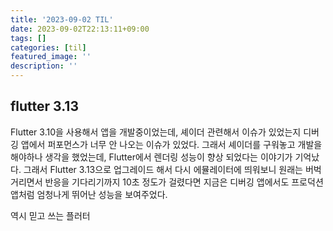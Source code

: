```yaml
---
title: '2023-09-02 TIL'
date: 2023-09-02T22:13:11+09:00
tags: []
categories: [til]
featured_image: ''
description: ''
---
```


## flutter 3.13

Flutter 3.10을 사용해서 앱을 개발중이었는데, 셰이더 관련해서 이슈가 있었는지 디버깅 앱에서 퍼포먼스가
너무 안 나오는 이슈가 있었다. 그래서 셰이더를 구워놓고 개발을 해야하나 생각을 했었는데, Flutter에서
렌더링 성능이 향상 되었다는 이야기가 기억났다. 그래서 Flutter 3.13으로 업그레이드 해서 다시
에뮬레이터에 띄워보니 원래는 버벅거리면서 반응을 기다리기까지 10초 정도가 걸렸다면 지금은 디버깅 앱에서도
프로덕션 앱처럼 엄청나게 뛰어난 성능을 보여주었다.

역시 믿고 쓰는 플러터
